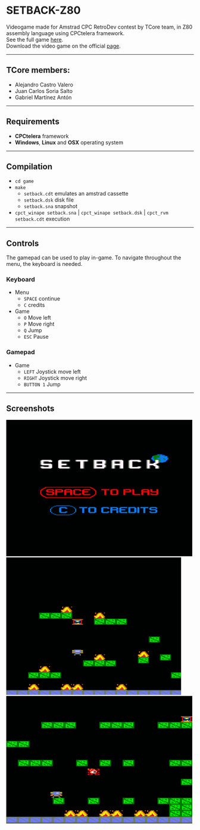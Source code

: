 # SETBACK-Z80
Videogame made for Amstrad CPC RetroDev contest by TCore team, in Z80 assembly language using CPCtelera framework.
<br>
See the full game [here](https://www.youtube.com/watch?v=L9W-DnKUrTQ "Walkthrough").
<br>
Download the video game on the official [page](http://cpcretrodev.byterealms.com/contest-en/cpcretrodev-2020-2/).

***

## TCore members:
* Alejandro Castro Valero
* Juan Carlos Soria Salto
* Gabriel Martínez Antón

***

## Requirements
* **CPCtelera** framework
* **Windows**, **Linux** and **OSX** operating system

***

## Compilation
* `cd game`
* `make`
  * `setback.cdt` emulates an amstrad cassette
  * `setback.dsk` disk file
  * `setback.sna` snapshot
* `cpct_winape setback.sna` | `cpct_winape setback.dsk` | `cpct_rvm setback.cdt` execution

***

## Controls
The gamepad can be used to play in-game. To navigate throughout the menu, the keyboard is needed.

### Keyboard
* Menu
  * `SPACE` continue
  * `C` credits
* Game
  * `O` Move left
  * `P` Move right
  * `Q` Jump
  * `ESC` Pause
### Gamepad
* Game
  * `LEFT` Joystick move left
  * `RIGHT` Joystick move right
  * `BUTTON 1` Jump

***

## Screenshots
<img src="https://github.com/AlejandroDCastro/SETBACK-Z80/blob/main/game/pics/menu_ingame.png" alt="Menu" width="500">&nbsp;<img src="https://github.com/AlejandroDCastro/SETBACK-Z80/blob/main/game/pics/ingame1.png" alt="Picture 1" width="470">
<br>
<img src="https://github.com/AlejandroDCastro/SETBACK-Z80/blob/main/game/pics/ingame2.png" alt="Picture 2" width="500">
